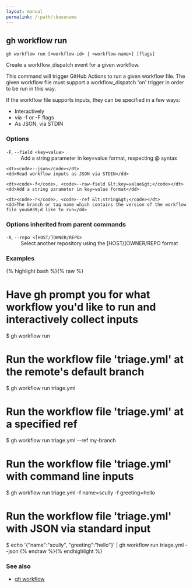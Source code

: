 ```yaml
---
layout: manual
permalink: /:path/:basename
---
```


## gh workflow run

```
gh workflow run [<workflow-id> | <workflow-name>] [flags]
```

Create a workflow_dispatch event for a given workflow.

This command will trigger GitHub Actions to run a given workflow file.  The given workflow file must
support a workflow_dispatch 'on' trigger in order to be run in this way.

If the workflow file supports inputs, they can be specified in a few ways:

- Interactively
- via -f or -F flags
- As JSON, via STDIN
 

### Options


<dl class="flags">
	<dt><code>-F</code>, <code>--field &lt;key=value&gt;</code></dt>
	<dd>Add a string parameter in key=value format, respecting @ syntax</dd>

	<dt><code>--json</code></dt>
	<dd>Read workflow inputs as JSON via STDIN</dd>

	<dt><code>-f</code>, <code>--raw-field &lt;key=value&gt;</code></dt>
	<dd>Add a string parameter in key=value format</dd>

	<dt><code>-r</code>, <code>--ref &lt;string&gt;</code></dt>
	<dd>The branch or tag name which contains the version of the workflow file you&#39;d like to run</dd>
</dl>


### Options inherited from parent commands


<dl class="flags">
	<dt><code>-R</code>, <code>--repo &lt;[HOST/]OWNER/REPO&gt;</code></dt>
	<dd>Select another repository using the [HOST/]OWNER/REPO format</dd>
</dl>


### Examples

{% highlight bash %}{% raw %}
# Have gh prompt you for what workflow you'd like to run and interactively collect inputs
$ gh workflow run

# Run the workflow file 'triage.yml' at the remote's default branch
$ gh workflow run triage.yml

# Run the workflow file 'triage.yml' at a specified ref
$ gh workflow run triage.yml --ref my-branch

# Run the workflow file 'triage.yml' with command line inputs
$ gh workflow run triage.yml -f name=scully -f greeting=hello

# Run the workflow file 'triage.yml' with JSON via standard input
$ echo '{"name":"scully", "greeting":"hello"}' | gh workflow run triage.yml --json
{% endraw %}{% endhighlight %}

### See also

* [gh workflow](./gh_workflow)
